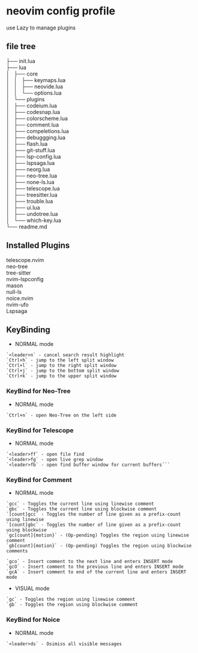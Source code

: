 # neovim config profile

use Lazy to manage plugins

## file tree

├── init.lua<br>
├── lua<br>
│   ├── core<br>
│   │   ├── keymaps.lua<br>
│   │   ├── neovide.lua<br>
│   │   └── options.lua<br>
│   └── plugins<br>
│   ├── codeium.lua<br>
│   ├── codesnap.lua<br>
│   ├── colorscheme.lua<br>
│   ├── comment.lua<br>
│   ├── compeletions.lua<br>
│   ├── debuggging.lua<br>
│   ├── flash.lua<br>
│   ├── git-stuff.lua<br>
│   ├── lsp-config.lua<br>
│   ├── lspsaga.lua<br>
│   ├── neorg.lua<br>
│   ├── neo-tree.lua<br>
│   ├── none-ls.lua<br>
│   ├── telescope.lua<br>
│   ├── treesitter.lua<br>
│   ├── trouble.lua<br>
│   ├── ui.lua<br>
│   ├── undotree.lua<br>
│   └── which-key.lua<br>
└── readme.md<br>

## Installed Plugins

telescope.nvim<br>
neo-tree<br>
tree-sitter<br>
nvim-lspconfig<br>
mason<br>
null-ls<br>
noice.nvim<br>
nvim-ufo<br>
Lspsaga<br>

## KeyBinding

- NORMAL mode

```help
`<leader>n` - cancel search result highlight
`Ctrl+h` - jump to the left split window
`Ctrl+l` - jump to the right split window
`Ctrl+j` - jump to the bottom split window
`Ctrl+k` - jump to the upper split window
```

### KeyBind for Neo-Tree

- NORMAL mode

```help
`Ctrl+n` - open Neo-Tree on the left side
```

### KeyBind for Telescope

- NORMAL mode

````help
`<leader>ff` - open file find
`<leader>fg` - open live grep window
`<leader>fb` - open find buffer window for current buffers```
````

### KeyBind for Comment

- NORMAL mode

```help
`gcc` - Toggles the current line using linewise comment
`gbc` - Toggles the current line using blockwise comment
`[count]gcc` - Toggles the number of line given as a prefix-count using linewise
`[count]gbc` - Toggles the number of line given as a prefix-count using blockwise
`gc[count]{motion}` - (Op-pending) Toggles the region using linewise comment
`gb[count]{motion}` - (Op-pending) Toggles the region using blockwise comments
```

```help
`gco` - Insert comment to the next line and enters INSERT mode
`gcO` - Insert comment to the previous line and enters INSERT mode
`gcA` - Insert comment to end of the current line and enters INSERT mode
```

- VISUAL mode

```help
`gc` - Toggles the region using linewise comment
`gb` - Toggles the region using blockwise comment
```

### KeyBind for Noice

- NORMAL mode

```help
`<leader>ds` - Dsimiss all visible messages
```
